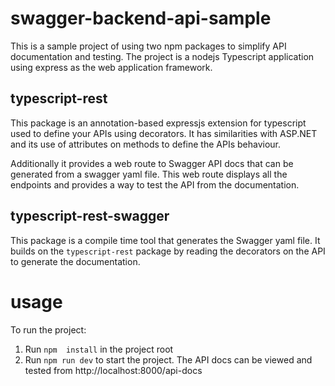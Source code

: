 # swagger-backend-api-sample

This is a sample project of using two npm packages to simplify API documentation and testing. The project is a nodejs Typescript application using express  as the web application framework.

## typescript-rest
This package is an annotation-based expressjs extension for typescript used to define your APIs using decorators. It has similarities with ASP.NET and  its use of attributes on methods to define the APIs behaviour.

Additionally it provides a web route to Swagger API docs that can be generated from a swagger yaml file. This web route displays all the endpoints and provides a way to test the API from the documentation.  

## typescript-rest-swagger
This package is a compile time tool that generates the  Swagger yaml file. It builds  on the `typescript-rest` package  by reading the decorators on the  API to generate the documentation.

# usage
To run the project:
1. Run `npm  install` in the project root
2. Run `npm run dev` to start the project. The API docs can be viewed and tested from http://localhost:8000/api-docs

